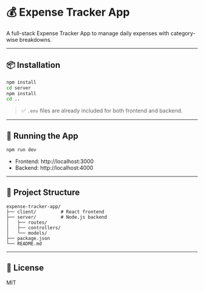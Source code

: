 
# 💰 Expense Tracker App

A full-stack Expense Tracker App to manage daily expenses with category-wise breakdowns.

---

## 📦 Installation

```bash
npm install
cd server
npm install
cd ..
```

> ✅ `.env` files are already included for both frontend and backend.

---

## 🚀 Running the App

```bash
npm run dev
```

- Frontend: http://localhost:3000  
- Backend: http://localhost:4000

---

## 📁 Project Structure

```
expense-tracker-app/
├── client/         # React frontend
├── server/         # Node.js backend
│   ├── routes/
│   ├── controllers/
│   └── models/
├── package.json
└── README.md
```

---

## 📄 License

MIT
